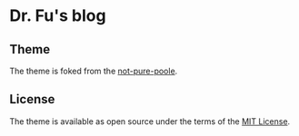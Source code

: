 # Dr. Fu's blog

## Theme
The theme is foked from the [not-pure-poole](https://github.com/vszhub/not-pure-poole).

## License
The theme is available as open source under the terms of the [MIT License](https://opensource.org/licenses/MIT).
